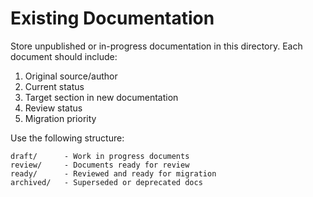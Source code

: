 # Existing Documentation

Store unpublished or in-progress documentation in this directory. Each document should include:

1. Original source/author
2. Current status
3. Target section in new documentation
4. Review status
5. Migration priority

Use the following structure:
```
draft/      - Work in progress documents
review/     - Documents ready for review
ready/      - Reviewed and ready for migration
archived/   - Superseded or deprecated docs
```